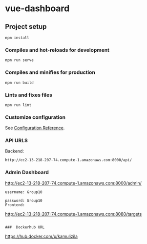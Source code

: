 # vue-dashboard

## Project setup
```
npm install
```

### Compiles and hot-reloads for development
```
npm run serve
```

### Compiles and minifies for production
```
npm run build
```

### Lints and fixes files
```
npm run lint
```

### Customize configuration
See [Configuration Reference](https://cli.vuejs.org/config/).


### API  URLS
Backend:
```
http://ec2-13-218-207-74.compute-1.amazonaws.com:8000/api/
```
### Admin Dashboard
http://ec2-13-218-207-74.compute-1.amazonaws.com:8000/admin/
```
username: Group10

password: Group10
Frontend:
```
http://ec2-13-218-207-74.compute-1.amazonaws.com:8080/targets 
```

###  Dockerhub URL
```
https://hub.docker.com/u/kamulizila 
```
